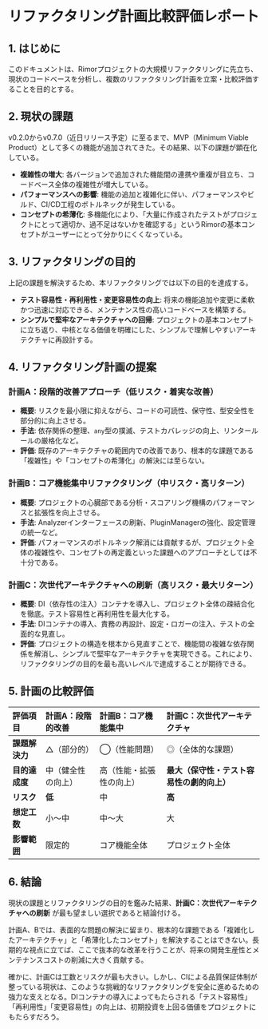 # リファクタリング計画比較評価レポート

## 1. はじめに

このドキュメントは、Rimorプロジェクトの大規模リファクタリングに先立ち、現状のコードベースを分析し、複数のリファクタリング計画を立案・比較評価することを目的とする。

## 2. 現状の課題

v0.2.0からv0.7.0（近日リリース予定）に至るまで、MVP（Minimum Viable Product）として多くの機能が追加されてきた。その結果、以下の課題が顕在化している。

- **複雑性の増大**: 各バージョンで追加された機能間の連携や重複が目立ち、コードベース全体の複雑性が増大している。
- **パフォーマンスへの影響**: 機能の追加と複雑化に伴い、パフォーマンスやビルド、CI/CD工程のボトルネックが発生している。
- **コンセプトの希薄化**: 多機能化により、「大量に作成されたテストがプロジェクトにとって適切か、過不足はないかを確認する」というRimorの基本コンセプトがユーザーにとって分かりにくくなっている。

## 3. リファクタリングの目的

上記の課題を解決するため、本リファクタリングでは以下の目的を達成する。

- **テスト容易性・再利用性・変更容易性の向上**: 将来の機能追加や変更に柔軟かつ迅速に対応できる、メンテナンス性の高いコードベースを構築する。
- **シンプルで堅牢なアーキテクチャへの回帰**: プロジェクトの基本コンセプトに立ち返り、中核となる価値を明確にした、シンプルで理解しやすいアーキテクチャに再設計する。

## 4. リファクタリング計画の提案

### 計画A：段階的改善アプローチ（低リスク・着実な改善）

- **概要**: リスクを最小限に抑えながら、コードの可読性、保守性、型安全性を部分的に向上させる。
- **手法**: 依存関係の整理、`any`型の撲滅、テストカバレッジの向上、リンタールールの厳格化など。
- **評価**: 既存のアーキテクチャの範囲内での改善であり、根本的な課題である「複雑性」や「コンセプトの希薄化」の解決には至らない。

### 計画B：コア機能集中リファクタリング（中リスク・高リターン）

- **概要**: プロジェクトの心臓部である分析・スコアリング機構のパフォーマンスと拡張性を向上させる。
- **手法**: Analyzerインターフェースの刷新、PluginManagerの強化、設定管理の統一など。
- **評価**: パフォーマンスのボトルネック解消には貢献するが、プロジェクト全体の複雑性や、コンセプトの再定義といった課題へのアプローチとしては不十分である。

### 計画C：次世代アーキテクチャへの刷新（高リスク・最大リターン）

- **概要**: DI（依存性の注入）コンテナを導入し、プロジェクト全体の疎結合化を徹底。テスト容易性と再利用性を最大化する。
- **手法**: DIコンテナの導入、責務の再設計、設定・ロガーの注入、テストの全面的な見直し。
- **評価**: プロジェクトの構造を根本から見直すことで、機能間の複雑な依存関係を解消し、シンプルで堅牢なアーキテクチャを実現できる。これにより、リファクタリングの目的を最も高いレベルで達成することが期待できる。

## 5. 計画の比較評価

| 評価項目 | 計画A：段階的改善 | 計画B：コア機能集中 | 計画C：次世代アーキテクチャ |
| :--- | :--- | :--- | :--- |
| **課題解決力** | △（部分的） | ◯（性能問題） | ◎（全体的な課題） |
| **目的達成度** | 中（健全性の向上） | 高（性能・拡張性の向上） | **最大（保守性・テスト容易性の劇的向上）** |
| **リスク** | **低** | 中 | **高** |
| **想定工数** | 小〜中 | 中〜大 | 大 |
| **影響範囲** | 限定的 | コア機能全体 | プロジェクト全体 |

## 6. 結論

現状の課題とリファクタリングの目的を鑑みた結果、**計画C：次世代アーキテクチャへの刷新** が最も望ましい選択であると結論付ける。

計画A、Bでは、表面的な問題の解決に留まり、根本的な課題である「複雑化したアーキテクチャ」と「希薄化したコンセプト」を解決することはできない。長期的な視点に立てば、ここで抜本的な改革を行うことが、将来の開発生産性とメンテナンスコストの削減に大きく貢献する。

確かに、計画Cは工数とリスクが最も大きい。しかし、CIによる品質保証体制が整っている現状は、このような挑戦的なリファクタリングを安全に進めるための強力な支えとなる。DIコンテナの導入によってもたらされる「テスト容易性」「再利用性」「変更容易性」の向上は、初期投資を上回る価値をプロジェクトにもたらすだろう。
